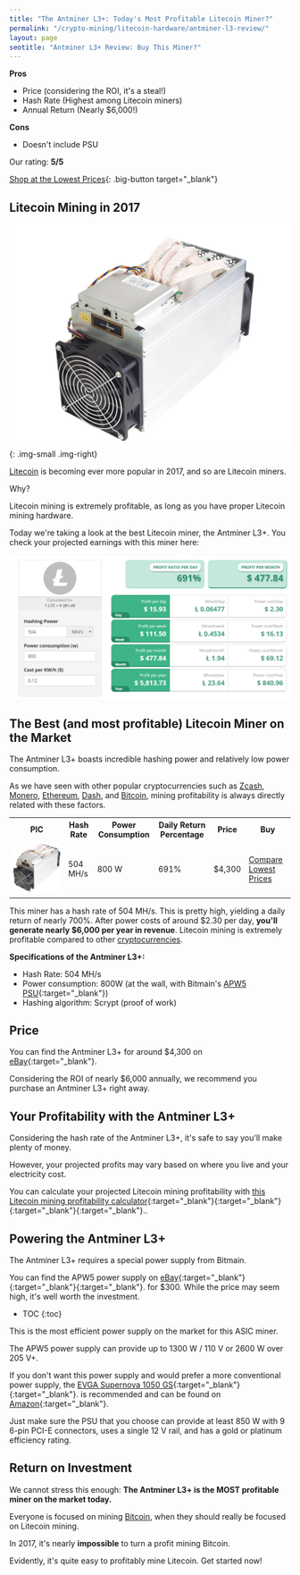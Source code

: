 ```yaml
---
title: "The Antminer L3+: Today's Most Profitable Litecoin Miner?" 
permalink: "/crypto-mining/litecoin-hardware/antminer-l3-review/"
layout: page
seotitle: "Antminer L3+ Review: Buy This Miner?" 
--- 
```


**Pros**

* Price (considering the ROI, it's a steal!)
* Hash Rate (Highest among Litecoin miners)
* Annual Return (Nearly $6,000!)

**Cons**

* Doesn't include PSU

Our rating: **5/5**

[Shop at the Lowest Prices](http://rover.ebay.com/rover/1/711-53200-19255-0/1?icep_ff3=10&pub=5575177097&toolid=10001&campid=5338114640&customid=&icep_uq=antminer+l3%2B+litecoin&icep_sellerId=&icep_ex_kw=&icep_sortBy=12&icep_catId=&icep_minPrice=&icep_maxPrice=&ipn=psmain&icep_vectorid=229466&kwid=902099&mtid=824&kw=lg){: .big-button target="_blank"}

## Litecoin Mining in 2017

![Antminer L3+](/img/cryptocurrency/L3.jpg){: .img-small .img-right}

[Litecoin](/crypto-mining/Litecoin-hardware/) is becoming ever more popular in 2017, and so are Litecoin miners. 

Why? 

Litecoin mining is extremely profitable, as long as you have proper Litecoin mining hardware. 

Today we're taking a look at the best Litecoin miner, the Antminer L3+. You check your projected earnings with this miner here: 

![Antminer L3+ Profit](/img/cryptocurrency/litecoin-earnings.png)

## The Best (and most profitable) Litecoin Miner on the Market

The Antminer L3+ boasts incredible hashing power and relatively low power consumption. 

As we have seen with other popular cryptocurrencies such as [Zcash](/crypto-mining/zcash-hardware/), [Monero](/crypto-mining/monero-hardware/), [Ethereum](/crypto-mining/ethereum-hardware/), [Dash](/crypto-mining/dash-hardware/), and [Bitcoin](/crypto-mining/bitcoin-hardware), mining profitability is always directly related with these factors. 

<table class="basic-table" align="center">
	<tr>
		<th>PIC</th>
		<th>Hash Rate</th>
		<th>Power Consumption</th>
		<th>Daily Return Percentage</th>
		<th>Price</th>
		<th>Buy</th>
	</tr>
	<tr>
		<td><a target="_blank" href="http://rover.ebay.com/rover/1/711-53200-19255-0/1?icep_ff3=10&pub=5575177097&toolid=10001&campid=5338114640&customid=&icep_uq=antminer+l3%2B+litecoin&icep_sellerId=&icep_ex_kw=&icep_sortBy=12&icep_catId=&icep_minPrice=&icep_maxPrice=&ipn=psmain&icep_vectorid=229466&kwid=902099&mtid=824&kw=lg"><img class="table-image" src="/img/cryptocurrency/L3.png" /></a></td>
		<td>504 MH/s</td>
		<td>800 W</td>
		<td>691%</td>
		<td>$4,300</td>
		<td><a target="_blank" class="big-button" href="http://rover.ebay.com/rover/1/711-53200-19255-0/1?icep_ff3=10&pub=5575177097&toolid=10001&campid=5338114640&customid=&icep_uq=antminer+l3%2B+litecoin&icep_sellerId=&icep_ex_kw=&icep_sortBy=12&icep_catId=&icep_minPrice=&icep_maxPrice=&ipn=psmain&icep_vectorid=229466&kwid=902099&mtid=824&kw=lg">Compare Lowest Prices</a></td>
	</tr>
</table>

This miner has a hash rate of 504 MH/s. This is pretty high, yielding a daily return of nearly 700%. After power costs of around $2.30 per day, **you'll generate nearly $6,000 per year in revenue**. Litecoin mining is extremely profitable compared to other [cryptocurrencies](/crypto-mining/).

**Specifications of the Antminer L3+:**

* Hash Rate: 504 MH/s
* Power consumption: 800W (at the wall, with Bitmain's [APW5 PSU](http://rover.ebay.com/rover/1/711-53200-19255-0/1?icep_ff3=10&pub=5575177097&toolid=10001&campid=5338114640&customid=&icep_uq=apw5+power+supply&icep_sellerId=&icep_ex_kw=&icep_sortBy=12&icep_catId=&icep_minPrice=&icep_maxPrice=&ipn=psmain&icep_vectorid=229466&kwid=902099&mtid=824&kw=lg){:target="_blank"})
* Hashing algorithm: Scrypt (proof of work)

## Price

You can find the Antminer L3+ for around $4,300 on [eBay](http://rover.ebay.com/rover/1/711-53200-19255-0/1?icep_ff3=9&pub=5575177097&toolid=10001&campid=5338112809&customid=&icep_uq=antminer+d3&icep_sellerId=&icep_ex_kw=&icep_sortBy=12&icep_catId=&icep_minPrice=&icep_maxPrice=&ipn=psmain&icep_vectorid=229466&kwid=902099&mtid=824&kw=lg){:target="_blank"}.

Considering the ROI of nearly $6,000 annually, we recommend you purchase an Antminer L3+ right away. 

## Your Profitability with the Antminer L3+ 

Considering the hash rate of the Antminer L3+, it's safe to say you'll make plenty of money. 

However, your projected profits may vary based on where you live and your electricity cost. 

You can calculate your projected Litecoin mining profitability with [this Litecoin mining profitability calculator](https://www.cryptocompare.com/mining/calculator/ltc?HashingPower=504&HashingUnit=MH%2Fs&PowerConsumption=800&CostPerkWh=0.12){:target="_blank"}{:target="_blank"}{:target="_blank"}{:target="_blank"}..

## Powering the Antminer L3+ 

The Antminer L3+ requires a special power supply from Bitmain. 

You can find the APW5 power supply on [eBay](http://rover.ebay.com/rover/1/711-53200-19255-0/1?icep_ff3=10&pub=5575177097&toolid=10001&campid=5338114640&customid=&icep_uq=apw5+power+supply&icep_sellerId=&icep_ex_kw=&icep_sortBy=12&icep_catId=&icep_minPrice=&icep_maxPrice=&ipn=psmain&icep_vectorid=229466&kwid=902099&mtid=824&kw=lg){:target="_blank"}{:target="_blank"}{:target="_blank"}. for $300. While the price may seem high, it's well worth the investment. 

* TOC
{:toc}

This is the most efficient power supply on the market for this ASIC miner. 

The APW5 power supply can provide up to 1300 W / 110 V or 2600 W over 205 V+. 

If you don't want this power supply and would prefer a more conventional power supply, the [EVGA Supernova 1050 GS](https://www.amazon.com/gp/product/B00SOXNKAM/ref=as_li_tl?ie=UTF8&camp=1789&creative=9325&creativeASIN=B00SOXNKAM&linkCode=as2&tag=cryptocurrency06-20&linkId=de2675c9e53e633c7b9ee74a8e67e76f){:target="_blank"}{:target="_blank"}. is recommended and can be found on [Amazon](https://www.amazon.com/gp/product/B00SOXNKAM/ref=as_li_tl?ie=UTF8&camp=1789&creative=9325&creativeASIN=B00SOXNKAM&linkCode=as2&tag=cryptocurrency06-20&linkId=de2675c9e53e633c7b9ee74a8e67e76f){:target="_blank"}.

Just make sure the PSU that you choose can provide at least 850 W with 9 6-pin PCI-E connectors, uses a single 12 V rail, and has a gold or platinum efficiency rating. 

## Return on Investment

We cannot stress this enough: **The Antminer L3+ is the MOST profitable miner on the market today.** 

Everyone is focused on mining [Bitcoin](https://www.buybitcoinworldwide.com/mining/hardware/), when they should really be focused on Litecoin mining. 

In 2017, it's nearly **impossible** to turn a profit mining Bitcoin. 

Evidently, it's quite easy to profitably mine Litecoin. Get started now! 
